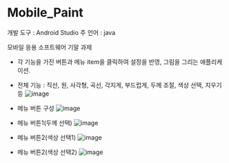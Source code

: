 # Mobile_Paint

개발 도구 : Android Studio
주 언어 : java

모바일 응용 소프트웨어 기말 과제
 - 각 기능을 가진 버튼과 메뉴 item을 클릭하여 설정을 반영, 그림을 그리는 애플리케이션.
 - 전체 기능 : 직선, 원, 사각형, 곡선, 각지게, 부드럽게, 두께 조절, 색상 선택, 지우기 등
 ![image](https://user-images.githubusercontent.com/33932851/103154698-77031500-47dc-11eb-8ee7-c598f8d27cfb.png)

 - 메뉴 버튼 구성
![image](https://user-images.githubusercontent.com/33932851/103154725-b467a280-47dc-11eb-81a8-f0e080fa921e.png)

 - 메뉴 버튼1(두께 선택)
 ![image](https://user-images.githubusercontent.com/33932851/103154740-d3663480-47dc-11eb-9e18-6235eb557381.png)
 
 - 메뉴 버튼2(색상 선택1)
 ![image](https://user-images.githubusercontent.com/33932851/103154749-eaa52200-47dc-11eb-9de8-7cf13e92abf3.png)
 
 - 메뉴 버튼2(색상 선택2)
 ![image](https://user-images.githubusercontent.com/33932851/103154757-08728700-47dd-11eb-9a1b-f42ee220cdd0.png)

